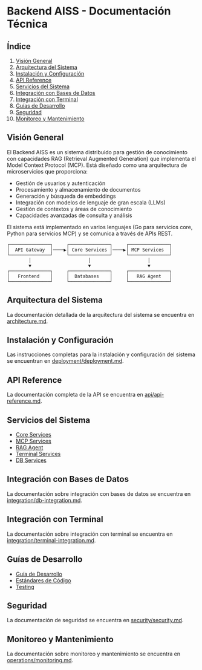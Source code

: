# Backend AISS - Documentación Técnica

## Índice

1. [Visión General](#visión-general)
2. [Arquitectura del Sistema](#arquitectura-del-sistema)
3. [Instalación y Configuración](#instalación-y-configuración)
4. [API Reference](#api-reference)
5. [Servicios del Sistema](#servicios-del-sistema)
6. [Integración con Bases de Datos](#integración-con-bases-de-datos)
7. [Integración con Terminal](#integración-con-terminal)
8. [Guías de Desarrollo](#guías-de-desarrollo)
9. [Seguridad](#seguridad)
10. [Monitoreo y Mantenimiento](#monitoreo-y-mantenimiento)

## Visión General

El Backend AISS es un sistema distribuido para gestión de conocimiento con capacidades RAG (Retrieval Augmented Generation) que implementa el Model Context Protocol (MCP). Está diseñado como una arquitectura de microservicios que proporciona:

- Gestión de usuarios y autenticación
- Procesamiento y almacenamiento de documentos
- Generación y búsqueda de embeddings
- Integración con modelos de lenguaje de gran escala (LLMs)
- Gestión de contextos y áreas de conocimiento
- Capacidades avanzadas de consulta y análisis

El sistema está implementado en varios lenguajes (Go para servicios core, Python para servicios MCP) y se comunica a través de APIs REST.

```
┌───────────────┐     ┌───────────────┐     ┌───────────────┐
│  API Gateway  │────▶│ Core Services │────▶│ MCP Services  │
└───────────────┘     └───────────────┘     └───────────────┘
        │                     │                     │
        ▼                     ▼                     ▼
┌───────────────┐     ┌───────────────┐     ┌───────────────┐
│   Frontend    │     │  Databases    │     │   RAG Agent   │
└───────────────┘     └───────────────┘     └───────────────┘
```

## Arquitectura del Sistema

La documentación detallada de la arquitectura del sistema se encuentra en [architecture.md](architecture.md).

## Instalación y Configuración

Las instrucciones completas para la instalación y configuración del sistema se encuentran en [deployment/deployment.md](deployment/deployment.md).

## API Reference

La documentación completa de la API se encuentra en [api/api-reference.md](api/api-reference.md).

## Servicios del Sistema

- [Core Services](services/core-services.md)
- [MCP Services](services/mcp-services.md)
- [RAG Agent](services/rag-agent.md)
- [Terminal Services](services/terminal-services.md)
- [DB Services](services/db-services.md)

## Integración con Bases de Datos

La documentación sobre integración con bases de datos se encuentra en [integration/db-integration.md](integration/db-integration.md).

## Integración con Terminal

La documentación sobre integración con terminal se encuentra en [integration/terminal-integration.md](integration/terminal-integration.md).

## Guías de Desarrollo

- [Guía de Desarrollo](development/development-guide.md)
- [Estándares de Código](development/code-standards.md)
- [Testing](development/testing.md)

## Seguridad

La documentación de seguridad se encuentra en [security/security.md](security/security.md).

## Monitoreo y Mantenimiento

La documentación sobre monitoreo y mantenimiento se encuentra en [operations/monitoring.md](operations/monitoring.md).
